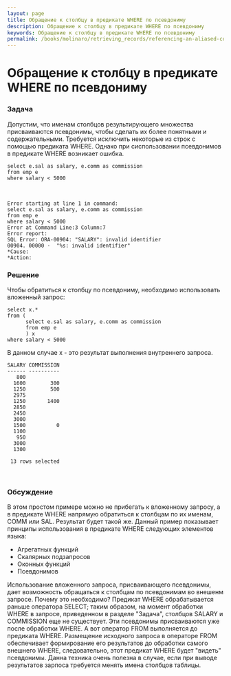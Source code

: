 ```yaml
---
layout: page
title: Обращение к столбцу в предикате WHERE по псевдониму
description: Обращение к столбцу в предикате WHERE по псевдониму
keywords: Обращение к столбцу в предикате WHERE по псевдониму
permalink: /books/molinaro/retrieving_records/referencing-an-aliased-column-in-the-where-clause/
---
```


# Обращение к столбцу в предикате WHERE по псевдониму

<h3>Задача</h3>

Допустим, что именам столбцов результирующего множества присваиваются псевдонимы, чтобы сделать их более понятными и содержательными. Требуется исключить некоторые из строк с помощью предиката WHERE. Однако при сиспользовании псевдонимов в предикате WHERE возникает ошибка.

    select e.sal as salary, e.comm as commission
    from emp e
    where salary < 5000

<br/>

    Error starting at line 1 in command:
    select e.sal as salary, e.comm as commission
    from emp e
    where salary < 5000
    Error at Command Line:3 Column:7
    Error report:
    SQL Error: ORA-00904: "SALARY": invalid identifier
    00904. 00000 -  "%s: invalid identifier"
    *Cause:
    *Action:

<h3>Решение</h3>

Чтобы обратиться к столбцу по псевдониму, необходимо использовать вложенный запрос:

    select x.*
    from (
          select e.sal as salary, e.comm as commission
          from emp e
          ) x
    where salary < 5000

В данном случае x - это результат выполнения внутреннего запроса.

    SALARY COMMISSION
    ------ ----------
       800
      1600        300
      1250        500
      2975
      1250       1400
      2850
      2450
      3000
      1500          0
      1100
       950
      3000
      1300

     13 rows selected

<br/>

<h3>Обсуждение</h3>

В этом простом примере можно не прибегать к вложенному запросу, а в предикате WHERE напрямую обратиться к столбцам по их именам, COMM или SAL. Результат будет такой же. Данный пример показывает принципы использования в предикате WHERE следующих элементов языка:

<ul>
<li>Агрегатных функций</li>
<li>Скалярных подзапросов</li>
<li>Оконных функций</li>
<li>Псевдонимов</li>
</ul>

Использование вложенного запроса, присваивающего псевдонимы, дает возможность обращаться к столбцам по псевдонимам во внешенм запросе. Почему это необходимо? Предикат WHERE обрабатывается раньше оператора SELECT; таким образом, на момент обработки WHERE в запросе, приведенном в разделе "Задача", столбцов SALARY и COMMISSION еще не существует. Эти псевдонимы присваиваются уже после обработки WHERE. А вот оператор FROM выполняется до предиката WHERE. Размещение исходного запроса в операторе FROM обеспечивает формирование его результатов до обработки самого внешнего WHERE, следовательно, этот предикат WHERE будет "видеть" псевдонимы. Данна техника очень полезна в случае, если при выводе результатов зарпоса требуется менять имена столбцов таблицы.
